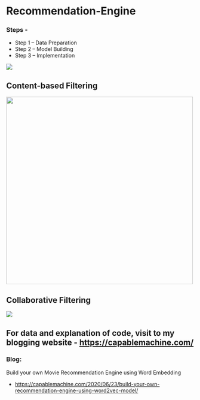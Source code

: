# Recommendation-Engine

### Steps -

- Step 1 – Data Preparation
- Step 2 – Model Building
- Step 3 – Implementation



<img src = "https://i0.wp.com/capablemachine.com/wp-content/uploads/2020/06/image-17.png?w=750&ssl=1"/>


## Content-based Filtering

<img
src = "https://i2.wp.com/capablemachine.com/wp-content/uploads/2020/05/image-109.png?w=750&ssl=1" width="500" height="500" />

## Collaborative Filtering
<img src = "https://i0.wp.com/capablemachine.com/wp-content/uploads/2020/05/image-107.png?w=750&ssl=1"/>

## For data and explanation of code, visit to my blogging website - https://capablemachine.com/

### Blog: 
Build your own Movie Recommendation Engine using Word Embedding
- https://capablemachine.com/2020/06/23/build-your-own-recommendation-engine-using-word2vec-model/
